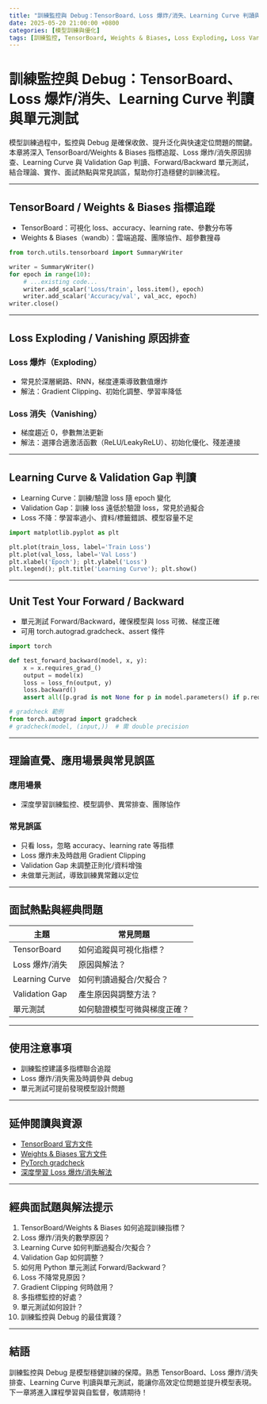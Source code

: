 ```yaml
---
title: "訓練監控與 Debug：TensorBoard、Loss 爆炸/消失、Learning Curve 判讀與單元測試"
date: 2025-05-20 21:00:00 +0800
categories: [模型訓練與優化]
tags: [訓練監控, TensorBoard, Weights & Biases, Loss Exploding, Loss Vanishing, Learning Curve, Validation Gap, 單元測試]
---
```


# 訓練監控與 Debug：TensorBoard、Loss 爆炸/消失、Learning Curve 判讀與單元測試

模型訓練過程中，監控與 Debug 是確保收斂、提升泛化與快速定位問題的關鍵。本章將深入 TensorBoard/Weights & Biases 指標追蹤、Loss 爆炸/消失原因排查、Learning Curve 與 Validation Gap 判讀、Forward/Backward 單元測試，結合理論、實作、面試熱點與常見誤區，幫助你打造穩健的訓練流程。

---

## TensorBoard / Weights & Biases 指標追蹤

- TensorBoard：可視化 loss、accuracy、learning rate、參數分布等
- Weights & Biases（wandb）：雲端追蹤、團隊協作、超參數搜尋

```python
from torch.utils.tensorboard import SummaryWriter

writer = SummaryWriter()
for epoch in range(10):
    # ...existing code...
    writer.add_scalar('Loss/train', loss.item(), epoch)
    writer.add_scalar('Accuracy/val', val_acc, epoch)
writer.close()
```

---

## Loss Exploding / Vanishing 原因排查

### Loss 爆炸（Exploding）

- 常見於深層網路、RNN，梯度連乘導致數值爆炸
- 解法：Gradient Clipping、初始化調整、學習率降低

### Loss 消失（Vanishing）

- 梯度趨近 0，參數無法更新
- 解法：選擇合適激活函數（ReLU/LeakyReLU）、初始化優化、殘差連接

---

## Learning Curve & Validation Gap 判讀

- Learning Curve：訓練/驗證 loss 隨 epoch 變化
- Validation Gap：訓練 loss 遠低於驗證 loss，常見於過擬合
- Loss 不降：學習率過小、資料/標籤錯誤、模型容量不足

```python
import matplotlib.pyplot as plt

plt.plot(train_loss, label='Train Loss')
plt.plot(val_loss, label='Val Loss')
plt.xlabel('Epoch'); plt.ylabel('Loss')
plt.legend(); plt.title('Learning Curve'); plt.show()
```

---

## Unit Test Your Forward / Backward

- 單元測試 Forward/Backward，確保模型與 loss 可微、梯度正確
- 可用 torch.autograd.gradcheck、assert 條件

```python
import torch

def test_forward_backward(model, x, y):
    x = x.requires_grad_()
    output = model(x)
    loss = loss_fn(output, y)
    loss.backward()
    assert all([p.grad is not None for p in model.parameters() if p.requires_grad]), "Gradient missing!"

# gradcheck 範例
from torch.autograd import gradcheck
# gradcheck(model, (input,))  # 需 double precision
```

---

## 理論直覺、應用場景與常見誤區

### 應用場景

- 深度學習訓練監控、模型調參、異常排查、團隊協作

### 常見誤區

- 只看 loss，忽略 accuracy、learning rate 等指標
- Loss 爆炸未及時啟用 Gradient Clipping
- Validation Gap 未調整正則化/資料增強
- 未做單元測試，導致訓練異常難以定位

---

## 面試熱點與經典問題

| 主題         | 常見問題 |
|--------------|----------|
| TensorBoard  | 如何追蹤與可視化指標？ |
| Loss 爆炸/消失 | 原因與解法？ |
| Learning Curve | 如何判讀過擬合/欠擬合？ |
| Validation Gap | 產生原因與調整方法？ |
| 單元測試     | 如何驗證模型可微與梯度正確？ |

---

## 使用注意事項

* 訓練監控建議多指標聯合追蹤
* Loss 爆炸/消失需及時調參與 debug
* 單元測試可提前發現模型設計問題

---

## 延伸閱讀與資源

* [TensorBoard 官方文件](https://pytorch.org/docs/stable/tensorboard.html)
* [Weights & Biases 官方文件](https://docs.wandb.ai/)
* [PyTorch gradcheck](https://pytorch.org/docs/stable/autograd.html#torch.autograd.gradcheck)
* [深度學習 Loss 爆炸/消失解法](https://www.deeplearningbook.org/contents/numerical.html)

---

## 經典面試題與解法提示

1. TensorBoard/Weights & Biases 如何追蹤訓練指標？
2. Loss 爆炸/消失的數學原因？
3. Learning Curve 如何判斷過擬合/欠擬合？
4. Validation Gap 如何調整？
5. 如何用 Python 單元測試 Forward/Backward？
6. Loss 不降常見原因？
7. Gradient Clipping 何時啟用？
8. 多指標監控的好處？
9. 單元測試如何設計？
10. 訓練監控與 Debug 的最佳實踐？

---

## 結語

訓練監控與 Debug 是模型穩健訓練的保障。熟悉 TensorBoard、Loss 爆炸/消失排查、Learning Curve 判讀與單元測試，能讓你高效定位問題並提升模型表現。下一章將進入課程學習與自監督，敬請期待！